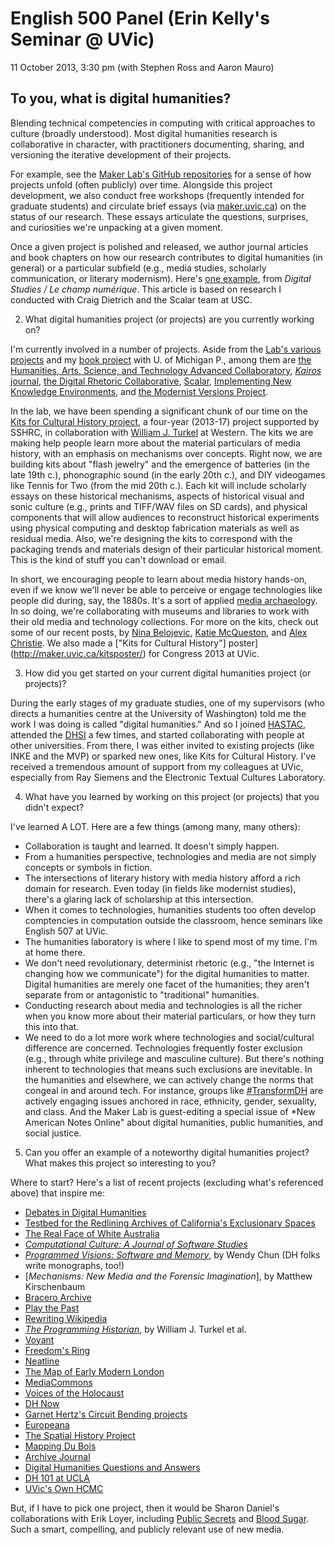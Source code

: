 # English 500 Panel (Erin Kelly's Seminar @ UVic) 

11 October 2013, 3:30 pm (with Stephen Ross and Aaron Mauro) 

## To you, what is digital humanities?

Blending technical competencies in computing with critical approaches to culture (broadly understood). Most digital humanities research is collaborative in character, with practitioners documenting, sharing, and versioning the iterative development of their projects. 

For example, see the [Maker Lab's GitHub repositories](https://github.com/uvicmakerlab) for a sense of how projects unfold (often publicly) over time. Alongside this project development, we also conduct free workshops (frequently intended for graduate students) and circulate brief essays (via [maker.uvic.ca](http://maker.uvic.ca/)) on the status of our research. These essays articulate the questions, surprises, and curiosities we're unpacking at a given moment. 

Once a given project is polished and released, we author journal articles and book chapters on how our research contributes to digital humanities (in general) or a particular subfield (e.g., media studies, scholarly communication, or literary modernism). Here's [one example](http://www.digitalstudies.org/ojs/index.php/digital_studies/article/view/234/301), from *Digital Studies / Le champ numérique*. This article is based on research I conducted with Craig Dietrich and the Scalar team at USC.  

2. What digital humanities project (or projects) are you currently working on?

I'm currently involved in a number of projects. Aside from the [Lab's various projects](http://maker.uvic.ca/projects/) and my [book project](http://www.jenterysayers.com/2011/dissertation/) with U. of Michigan P., among them are [the Humanities, Arts, Science, and Technology Advanced Collaboratory](http://www.hastac.org/), [*Kairos* journal](http://www.technorhetoric.net/), [the Digital Rhetoric Collaborative](http://www.digitalrhetoriccollaborative.org/), [Scalar](http://scalar.usc.edu/scalar/), [Implementing New Knowledge Environments](http://inke.ca/), and [the Modernist Versions Project](http://mvp.uvic.ca/).

In the lab, we have been spending a significant chunk of our time on the [Kits for Cultural History project]( ), a four-year (2013-17) project supported by SSHRC, in collaboration with [William J. Turkel](http://williamjturkel.net/) at Western. The kits we are making help people learn more about the material particulars of media history, with an emphasis on mechanisms over concepts. Right now, we are building kits about "flash jewelry" and the emergence of batteries (in the late 19th c.), phonographic sound (in the early 20th c.), and DIY videogames like Tennis for Two (from the mid 20th c.). Each kit will include scholarly essays on these historical mechanisms, aspects of historical visual and sonic culture (e.g., prints and TIFF/WAV files on SD cards), and physical components that will allow audiences to reconstruct historical experiments using physical computing and desktop fabrication materials as well as residual media. Also, we're designing the kits to correspond with the packaging trends and materials design of their particular historical moment. This is the kind of stuff you can't download or email.     

In short, we encouraging people to learn about media history hands-on, even if we know we'll never be able to perceive or engage technologies like people did during, say, the 1880s. It's a sort of applied [media archaeology](http://www.upress.umn.edu/book-division/books/digital-memory-and-the-archive). In so doing, we're collaborating with museums and libraries to work with their old media and technology collections. For more on the kits, check out some of our recent posts, by [Nina Belojevic](http://maker.uvic.ca/kit1/), [Katie McQueston](http://maker.uvic.ca/packaging/), and [Alex Christie](http://maker.uvic.ca/tennis/). We also made a ["Kits for Cultural History"] poster](http://maker.uvic.ca/kitsposter/) for Congress 2013 at UVic.  

3. How did you get started on your current digital humanities project (or projects)?

During the early stages of my graduate studies, one of my supervisors (who directs a humanities centre at the University of Washington) told me the work I was doing is called "digital humanities." And so I joined [HASTAC](http://www.hastac.org/), attended the [DHSI](http://dhsi.org/) a few times, and started collaborating with people at other universities. From there, I was either invited to existing projects (like INKE and the MVP) or sparked new ones, like Kits for Cultural History. I've received a tremendous amount of support from my colleagues at UVic, especially from Ray Siemens and the Electronic Textual Cultures Laboratory. 

4. What have you learned by working on this project (or projects) that you didn't expect?

I've learned A LOT. Here are a few things (among many, many others): 

* Collaboration is taught and learned. It doesn't simply happen.  
* From a humanities perspective, technologies and media are not simply concepts or symbols in fiction. 
* The intersections of literary history with media history afford a rich domain for research. Even today (in fields like modernist studies), there's a glaring lack of scholarship at this intersection. 
* When it comes to technologies, humanities students too often develop comptencies in computation outside the classroom, hence seminars like English 507 at UVic.  
* The humanities laboratory is where I like to spend most of my time. I'm at home there.  
* We don't need revolutionary, determinist rhetoric (e.g., "the Internet is changing how we communicate") for the digital humanities to matter. Digital humanities are merely one facet of the humanities; they aren't separate from or antagonistic to "traditional" humanities.  
* Conducting research about media and technologies is all the richer when you know more about their material particulars, or how they turn this into that.  
* We need to do a lot more work where technologies and social/cultural difference are concerned. Technologies frequently foster exclusion (e.g., through white privilege and masculine culture). But there's nothing inherent to technologies that means such exclusions are inevitable. In the humanities and elsewhere, we can actively change the norms that congeal in and around tech. For instance, groups like [#TransformDH](http://transformdh.org/) are actively engaging issues anchored in race, ethnicity, gender, sexuality, and class. And the Maker Lab is guest-editing a special issue of *New American Notes Online" about digital humanities, public humanities, and social justice.  

5. Can you offer an example of a noteworthy digital humanities project? What makes this project so interesting to you?

Where to start? Here's a list of recent projects (excluding what's referenced above) that inspire me: 

* [Debates in Digital Humanities](http://dhdebates.gc.cuny.edu/)
* [Testbed for the Redlining Archives of California's Exclusionary Spaces](http://salt.unc.edu/T-RACES/)
* [The Real Face of White Australia](http://invisibleaustralians.org/faces/) 
* [*Computational Culture: A Journal of Software Studies*](http://computationalculture.net/) 
* [*Programmed Visions: Software and Memory*](http://mitpress.mit.edu/books/programmed-visions), by Wendy Chun (DH folks write monographs, too!) 
* [*Mechanisms: New Media and the Forensic Imagination*], by Matthew Kirschenbaum
* [Bracero Archive](http://braceroarchive.org/) 
* [Play the Past](http://www.playthepast.org/)
* [Rewriting Wikipedia](http://dhpoco.org/rewriting-wikipedia/) 
* [*The Programming Historian*](http://niche-canada.org/programming-historian), by William J. Turkel et al.
* [Voyant](http://voyant-tools.org/)
* [Freedom's Ring](http://freedoms-ring.org/) 
* [Neatline](http://neatline.org/) 
* [The Map of Early Modern London](http://mapoflondon.uvic.ca/) 
* [MediaCommons](http://mediacommons.futureofthebook.org/) 
* [Voices of the Holocaust](http://voices.iit.edu/) 
* [DH Now](http://digitalhumanitiesnow.org/) 
* [Garnet Hertz's Circuit Bending projects](http://www.conceptlab.com/circuitbending/) 
* [Europeana](http://www.europeana.eu/portal/) 
* [The Spatial History Project](http://www.stanford.edu/group/spatialhistory/cgi-bin/site/index.php) 
* [Mapping Du Bois](http://www.mappingdubois.org/) 
* [Archive Journal](http://www.archivejournal.net/)
* [Digital Humanities Questions and Answers](http://digitalhumanities.org/answers/) 
* [DH 101 at UCLA](http://dh101.humanities.ucla.edu/) 
* [UVic's Own HCMC](http://hcmc.uvic.ca/) 

But, if I have to pick one project, then it would be Sharon Daniel's collaborations with Erik Loyer, including [Public Secrets](http://vectors.usc.edu/issues/4/publicsecrets/) and [Blood Sugar](http://vectorsjournal.org/issues/6/bloodsugar/). Such a smart, compelling, and publicly relevant use of new media. 

